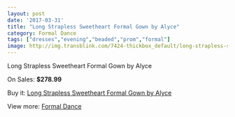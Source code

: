 ```yaml
---
layout: post
date: '2017-03-31'
title: "Long Strapless Sweetheart Formal Gown by Alyce"
category: Formal Dance
tags: ["dresses","evening","beaded","prom","formal"]
image: http://img.transblink.com/7424-thickbox_default/long-strapless-sweetheart-formal-gown-by-alyce.jpg
---
```

Long Strapless Sweetheart Formal Gown by Alyce

On Sales: **$278.99**
<a href="https://www.transblink.com/en/formal-dance/2404-long-strapless-sweetheart-formal-gown-by-alyce.html"><amp-img layout="responsive" width="600" height="600" src="//img.transblink.com/7424-thickbox_default/long-strapless-sweetheart-formal-gown-by-alyce.jpg" alt="Long Strapless Sweetheart Formal Gown by Alyce 0" /></a>
<a href="https://www.transblink.com/en/formal-dance/2404-long-strapless-sweetheart-formal-gown-by-alyce.html"><amp-img layout="responsive" width="600" height="600" src="//img.transblink.com/7425-thickbox_default/long-strapless-sweetheart-formal-gown-by-alyce.jpg" alt="Long Strapless Sweetheart Formal Gown by Alyce 1" /></a>

Buy it: [Long Strapless Sweetheart Formal Gown by Alyce](https://www.transblink.com/en/formal-dance/2404-long-strapless-sweetheart-formal-gown-by-alyce.html "Long Strapless Sweetheart Formal Gown by Alyce")

View more: [Formal Dance](https://www.transblink.com/en/6-formal-dance "Formal Dance")